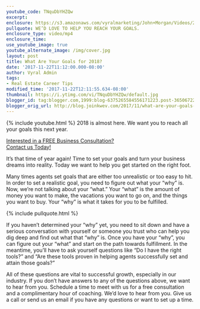 ```yaml
---
youtube_code: TNquDbYHZQw
excerpt:
enclosure: https://s3.amazonaws.com/vyralmarketing/John+Morgan/Videos/2017/November/East+Valley+Real+Estate+Careers-+What+Are+Your+Goals+for+2018%253F.mp4
pullquote: WE’D LOVE TO HELP YOU REACH YOUR GOALS.
enclosure_type: video/mp4
enclosure_time:
use_youtube_image: true
youtube_alternate_image: /img/cover.jpg
layout: post
title: What Are Your Goals for 2018?
date: '2017-11-22T11:12:00.000-08:00'
author: Vyral Admin
tags:
- Real Estate Career Tips
modified_time: '2017-11-22T12:11:55.634-08:00'
thumbnail: https://i.ytimg.com/vi/TNquDbYHZQw/default.jpg
blogger_id: tag:blogger.com,1999:blog-6375265584556171223.post-3650672212632958783
blogger_orig_url: http://blog.joinkwev.com/2017/11/what-are-your-goals-for-2018.html
---
```

{% include youtube.html %}
2018 is almost here. We want you to reach all your goals this next year.

<div class="post-cta">
<a href="http://www.joinkwev.com/apply" target="_blank">Interested in a FREE Business Consultation?<br>
Contact us Today!</a>
</div>

It’s that time of year again! Time to set your goals and turn your business dreams into reality. Today we want to help you get started on the right foot.

Many times agents set goals that are either too unrealistic or too easy to hit. In order to set a realistic goal, you need to figure out what your “why” is. Now, we’re not talking about your “what.” Your “what” is the amount of money you want to make, the vacations you want to go on, and the things you want to buy. Your “why” is what it takes for you to be fulfilled.

{% include pullquote.html %}

If you haven’t determined your “why” yet, you need to sit down and have a serious conversation with yourself or someone you trust who can help you dig deep and find out what that “why” is. Once you have your “why”, you can figure out your “what” and start on the path towards fulfillment. In the meantime, you’ll have to ask yourself questions like “Do I have the right tools?” and “Are these tools proven in helping agents successfully set and attain those goals?”

All of these questions are vital to successful growth, especially in our industry. If you don’t have answers to any of the questions above, we want to hear from you. Schedule a time to meet with us for a free consultation and a complimentary hour of coaching. We’d love to hear from you. Give us a call or send us an email if you have any questions or want to set up a time.
